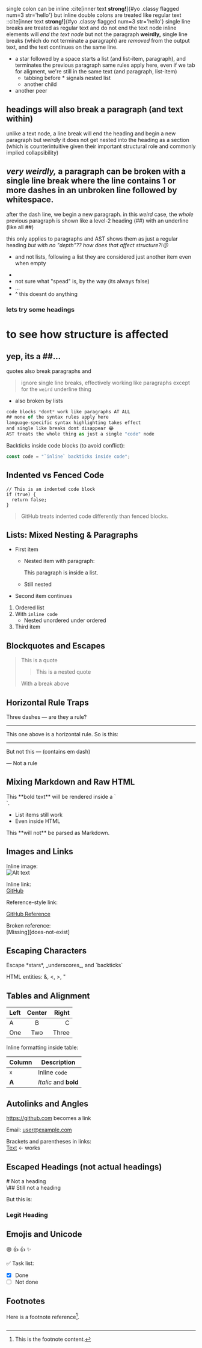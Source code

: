 single colon can be inline :cite[inner text **strong!**]{#yo .classy flagged num=3 str='hello'}
but inline double colons are treated like regular text ::cite[inner text **strong!**]{#yo .classy flagged num=3 str='hello'}
single line breaks are treated as regular text 
and do not end the text node
inline elements will *end the text node* but not the paragraph
**weirdly,** single line breaks (which do not terminate a paragraph) are *removed* from the output text, and the text continues on the same line.
* a star followed by a space starts a list (and list-item, paragraph), and terminates the previous paragraph
  same rules apply here, even if we tab for aligment, we're still in the same text (and paragraph, list-item)
  * tabbing before * signals nested list
  * another child
* another peer
## headings will also break a paragraph (and text within)
unlike a text node, a line break will end the heading and begin a new paragraph but *weirdly* it does not get nested into the heading as a section (which is counterintuitive given their important structural role and commonly implied collapsibility)

*very weirdly,*
a paragraph can be broken with a single line break where the line contains 1 or more dashes in an unbroken line followed by whitespace. 
-
after the dash line, we begin a new paragraph.
in this *weird* case, the *whole* previous paragraph is shown like a level-2 heading (##) with an underline (like all ##)

this only applies to paragraphs and AST shows them as just a regular heading *but with no "depth"?? how does that affect structure?!😖*
* and not lists, following a list they are considered just another item even when empty
- 
- not sure what "spead" is, by the way (its always false)
- ...
- ^ this doesnt do anything
### lets try some headings
# to see how structure is affected
## yep, its a ##...

quotes also break paragraphs and
> ignore single line breaks,
effectively working like paragraphs except for the `weird` underline thing
* also broken by lists

```ts
code blocks *dont* work like paragraphs AT ALL
## none of the syntax rules apply here
language-specific syntax highlighting takes effect
and single like breaks dont disappear 😂
AST treats the whole thing as just a single "code" node
```


Backticks inside code blocks (to avoid conflict):

```js
const code = "`inline` backticks inside code";
```

## Indented vs Fenced Code

    // This is an indented code block
    if (true) {
      return false;
    }

> GitHub treats indented code differently than fenced blocks.

## Lists: Mixed Nesting & Paragraphs

- First item
  - Nested item with paragraph:

    This paragraph is inside a list.

  - Still nested
- Second item continues

1. Ordered list
2. With `inline code`
   - Nested unordered under ordered
3. Third item

## Blockquotes and Escapes

> This is a quote
> > This is a nested quote
>
> With a break above

## Horizontal Rule Traps

Three dashes — are they a rule?

---
This one above is a horizontal rule. So is this:
___

But not this — (contains em dash)

— Not a rule

## Mixing Markdown and Raw HTML

<div markdown="1">
This **bold text** will be rendered inside a `<div>`.

* List items still work
* Even inside HTML
</div>

<div>
This **will not** be parsed as Markdown.
</div>

## Images and Links

Inline image:  
![Alt text](https://github.githubassets.com/images/modules/logos_page/GitHub-Mark.png)

Inline link:  
[GitHub](https://github.com)

Reference-style link:

[GitHub Reference][gh]

[gh]: https://github.com

Broken reference:  
[Missing][does-not-exist]

## Escaping Characters

Escape \*stars\*, \_underscores\_, and \`backticks\`

HTML entities: &amp;, &lt;, &gt;, &quot;

## Tables and Alignment

| Left | Center | Right |
|:-----|:------:|------:|
| A    |   B    |     C |
| One  |  Two   |   Three |

Inline formatting inside table:

| Column | Description |
|--------|-------------|
| `x`    | Inline `code` |
| **A**  | *Italic* and **bold** |

## Autolinks and Angles

<https://github.com> becomes a link

Email: <user@example.com>

Brackets and parentheses in links:  
[Text](https://example.com/abc_(test)) ← works

## Escaped Headings (not actual headings)

\# Not a heading  
\\## Still not a heading

But this is:

### Legit Heading

## Emojis and Unicode

😄 👍 :+1: :sparkles:

✅ Task list:
- [x] Done
- [ ] Not done

## Footnotes

Here is a footnote reference[^1].

[^1]: This is the footnote content.
```
